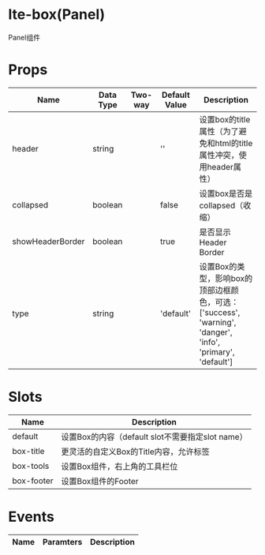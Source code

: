 # lte-box(Panel)

Panel组件

# Props

| Name | Data Type |  Two-way | Default Value | Description |
| --- | --- | --- | --- | --- |
| header | string | | '' | 设置box的title属性（为了避免和html的title属性冲突，使用header属性） |
| collapsed | boolean | | false | 设置box是否是collapsed（收缩） |
| showHeaderBorder | boolean | | true | 是否显示Header Border |
| type | string | | 'default' | 设置Box的类型，影响box的顶部边框颜色，可选：['success', 'warning', 'danger', 'info', 'primary', 'default'] |

# Slots

| Name | Description |
| --- | --- |
| default | 设置Box的内容（default slot不需要指定slot name） |
| box-title | 更灵活的自定义Box的Title内容，允许标签 |
| box-tools | 设置Box组件，右上角的工具栏位 |
| box-footer | 设置Box组件的Footer |

# Events

| Name | Paramters | Description |
| --- | --- | --- |
